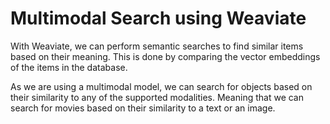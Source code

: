 # Multimodal Search using Weaviate

With Weaviate, we can perform semantic searches to find similar items based on their meaning. This is done by comparing the vector embeddings of the items in the database.

As we are using a multimodal model, we can search for objects based on their similarity to any of the supported modalities. Meaning that we can search for movies based on their similarity to a text or an image.